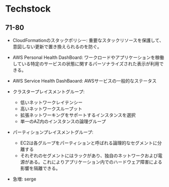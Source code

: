 # Techstock

## 71-80

- CloudFormationのスタックポリシー: 重要なスタックリソースを保護して、意図しない更新で置き換えられるのを防ぐ。
- AWS Personal Health DashBoard: ワークロードやアプリケーションを稼働している特定のサービスの状態に関するパーソナライズされた表示が利用できる。
- AWS Service Health DashBaoard: AWSサービスの一般的なステータス

- クラスタープレイスメントグループ: 
  - 低いネットワークレイテンシー
  - 高いネットワークスループット
  - 拡張ネットワーキングをサポートするインスタンスを選択
  - 単一のAZ内のインスタンスの論理グループ

- パーティションプレイスメントグループ:
  - EC2は各グループをパーティションと呼ばれる論理的なセグメントに分離する
  - それぞれのセグメントにはラックがあり、独自のネットワークおよび電源がある。これによりアプリケーション内でのハードウェア障害による影響を隔離できる。

- 急増: serge